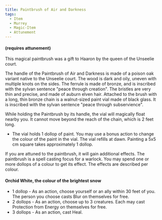 ```yaml
---
title: Paintbrush of Air and Darkness
tags:
  - Item
  - Murrey
  - Magic-Item
  - Attunement
---
```


#### (requires attunement)

This magical paintbrush was a gift to Haaron by the queen of the Unseelie court.

The handle of the Paintbrush of Air and Darkness is made of a poison oak variant native to the Unseelie court. The wood is dark and oily, uneven with multiple knots on the sides. The ferrule is made of bronze, and is inscribed with the sylvan sentence "peace through creation". The bristles are very thin and precise, and made of auburn elven hair. Attached to the brush with a long, thin bronze chain is a walnut-sized paint vial made of black glass. It is inscribed with the sylvan sentence "peace through subservience".

While holding the Paintbrush by its handle, the vial will magically float nearby you. It cannot move beyond the reach of the chain, which is 2 feet long.

- The vial holds 1 dollop of paint. You may use a bonus action to change the colour of the paint in the vial. The vial refills at dawn. Painting a 5x5 cm square takes approximately 1 dollop.

If you are attuned to the paintbrush, it will gain additional effects. The paintbrush is a spell casting focus for a warlock. You may spend one or more dollops of a colour to get its effect. The effects are described per colour.

#### Orchid White, the colour of the brightest snow

- 1 dollop - As an action, choose yourself or an ally within 30 feet of you. The person you choose casts Blur on themselves for free.
- 2 dollops - As an action, choose up to 3 creatures. Each may cast Protection from Energy on themselves for free.
- 3 dollops - As an action, cast Heal.
